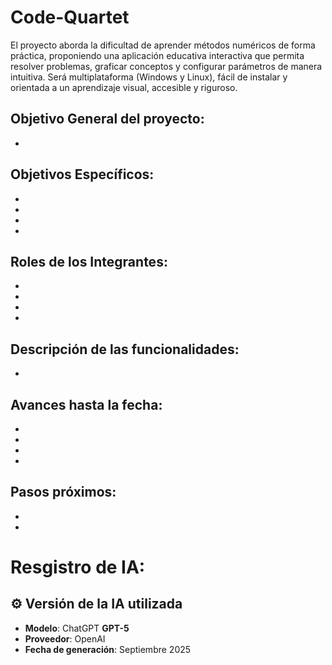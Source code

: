 # Code-Quartet
El proyecto aborda la dificultad de aprender métodos numéricos de forma práctica, proponiendo una aplicación educativa interactiva que permita resolver problemas, graficar conceptos y configurar parámetros de manera intuitiva. Será multiplataforma (Windows y Linux), fácil de instalar y orientada a un aprendizaje visual, accesible y riguroso.

## Objetivo General del proyecto:
-

## Objetivos Específicos:
-
-
-
-

## Roles de los Integrantes:
-
-
-
-

## Descripción de las funcionalidades:
-


## Avances hasta la fecha:
-
-
-
-

## Pasos próximos:
-
-


# Resgistro de IA:
## ⚙️ Versión de la IA utilizada
- **Modelo**: ChatGPT **GPT-5**  
- **Proveedor**: OpenAI  
- **Fecha de generación**: Septiembre 2025 
